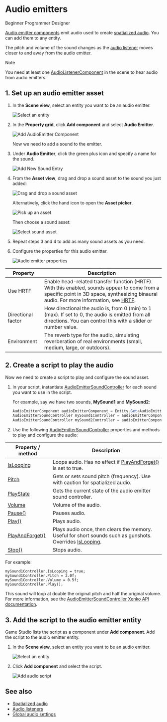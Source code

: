 # Audio emitters

<span class="label label-doc-level">Beginner</span>
<span class="label label-doc-audience">Programmer</span>
<span class="label label-doc-audience">Designer</span>

[Audio emitter components](xref:SiliconStudio.Xenko.Audio.AudioEmitter) emit audio used to create [spatialized audio](spatialized-audio.md). You can add them to any entity.

The pitch and volume of the sound changes as the [audio listener](audio-listeners.md) moves closer to and away from the audio emitter.

> [!Note] 
You need at least one [AudioListenerComponent](xref:SiliconStudio.Xenko.Audio.AudioListener) in the scene to hear audio from audio emitters.

## 1. Set up an audio emitter asset

1. In the **Scene view**, select an entity you want to be an audio emitter.

    ![Select an entity](media/audio-add-audiolistener-component-select-entity.png)

2. In the **Property grid**, click **Add component** and select **Audio Emitter**.

    ![Add AudioEmitter Component](media/audio-add-audioemitter-component-select-entity.png)

    Now we need to add a sound to the emitter.

3.  Under **Audio Emitter**, click the green plus icon and specify a name for the sound.

    ![Add New Sound Entry](media/audio-play-audioemitter-component-add-new-entry.png)

4. From the **Asset view**, drag and drop a sound asset to the sound you just added:

    ![Drag and drop a sound asset](media/audio-play-drag-and-drop-audio-asset.gif)

    Alternatively, click the hand icon to open the **Asset picker**.

    ![Pick up an asset](media/audio-play-audioemitter-component-pick-an-asset.png)

    Then choose a sound asset:

    ![Select sound asset](media/audio-play-audioemitter-component-add-select-audio-asset.png)

5. Repeat steps 3 and 4 to add as many sound assets as you need.

6. Configure the properties for this audio emitter.

    ![Audio emitter properties](media/audio-emitter-properties.png)

| Property           | Description                                                                                                                                                                                       |
|--------------------|---------------------------------------------------------------------------------------------------------------------------------------------------------------------------------------------------|
| Use HRTF           | Enable head-related transfer function (HRTF). With this enabled, sounds appear to come from a specific point in 3D space, synthesizing binaural audio. For more information, see [HRTF](hrtf.md). |
| Directional factor | How directional the audio is, from 0 (min) to 1 (max). If set to 0, the audio is emitted from all directions. You can control this with a slider or number value.                                 |
| Environment        | The reverb type for the audio, simulating reverberation of real environments (small, medium, large, or outdoors).                                                                                 |

## 2. Create a script to play the audio

Now we need to create a script to play and configure the sound asset.

1. In your script, instantiate [AudioEmitterSoundController](xref:SiliconStudio.Xenko.Audio.AudioEmitterSoundController) for each sound you want to use in the script.

   For example, say we have two sounds, **MySound1** and **MySound2**:
   
	```cs
	AudioEmitterComponent audioEmitterComponent = Entity.Get<AudioEmitterComponent>();
	AudioEmitterSoundController mySound1Controller = audioEmitterComponent["MySound1"];
	AudioEmitterSoundController mySound2Controller = audioEmitterComponent["MySound2"];
	```

2. Use the following [AudioEmitterSoundController](xref:SiliconStudio.Xenko.Audio.AudioEmitterSoundController) properties and methods to play and configure the audio:

| Property / method | Description |
|-------    |-------|
| [IsLooping](xref:SiliconStudio.Xenko.Audio.AudioEmitterSoundController.IsLooping) | Loops audio. Has no effect if [PlayAndForget()](xref:SiliconStudio.Xenko.Audio.AudioEmitterSoundController.PlayAndForget) is set to true.|
| [Pitch](xref:SiliconStudio.Xenko.Audio.AudioEmitterSoundController.Pitch)     | Gets or sets sound pitch (frequency). Use with caution for spatialized audio. |
| [PlayState](xref:SiliconStudio.Xenko.Audio.AudioEmitterSoundController.PlayState)	| Gets the current state of the audio emitter sound controller. |
| [Volume](xref:SiliconStudio.Xenko.Audio.AudioEmitterSoundController.Volume)	| Volume of the audio. | 
| [Pause()](xref:SiliconStudio.Xenko.Audio.AudioEmitterSoundController.Pause)	| Pauses audio. |
| [Play()](xref:SiliconStudio.Xenko.Audio.AudioEmitterSoundController.Play)      | Plays audio. |
| [PlayAndForget()](xref:SiliconStudio.Xenko.Audio.AudioEmitterSoundController.PlayAndForget)| Plays audio once, then clears the memory. Useful for short sounds such as gunshots. Overrides [IsLooping](xref:SiliconStudio.Xenko.Audio.AudioEmitterSoundController.IsLooping).|
| [Stop()](xref:SiliconStudio.Xenko.Audio.AudioEmitterSoundController.Stop)	| Stops audio. |

For example:

```
mySound1Controller.IsLooping = true;
mySound1Controller.Pitch = 2.0f;
mySound1Controller.Volume = 0.5f;
mySound1Controller.Play();
```

This sound will loop at double the original pitch and half the original volume. For more information, see the [AudioEmitterSoundController Xenko API documentation](xref:SiliconStudio.Xenko.Audio.AudioEmitterSoundController).

## 3. Add the script to the audio emitter entity

Game Studio lists the script as a component under **Add component**. Add the script to the audio emitter entity.

1. In the **Scene view**, select an entity you want to be an audio emitter.

    ![Select an entity](media/audio-add-audiolistener-component-select-entity.png)

2. Click **Add component** and select the script.

    ![Add audio script](media/add-sound-script.png)

## See also
* [Spatialized audio](spatialized-audio.md)
* [Audio listeners](audio-listeners.md)
* [Global audio settings](global-audio-settings.md)